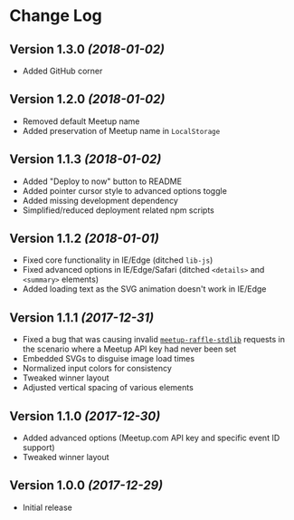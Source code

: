 # Change Log

## Version 1.3.0 _(2018-01-02)_

* Added GitHub corner

## Version 1.2.0 _(2018-01-02)_

* Removed default Meetup name
* Added preservation of Meetup name in `LocalStorage`

## Version 1.1.3 _(2018-01-02)_

* Added "Deploy to now" button to README
* Added pointer cursor style to advanced options toggle
* Added missing development dependency
* Simplified/reduced deployment related npm scripts

## Version 1.1.2 _(2018-01-01)_

* Fixed core functionality in IE/Edge (ditched `lib-js`)
* Fixed advanced options in IE/Edge/Safari (ditched `<details>` and `<summary>`
  elements)
* Added loading text as the SVG animation doesn't work in IE/Edge

## Version 1.1.1 _(2017-12-31)_

* Fixed a bug that was causing invalid
  [`meetup-raffle-stdlib`][meetup-raffle-stdlib] requests in the scenario where
  a Meetup API key had never been set
* Embedded SVGs to disguise image load times
* Normalized input colors for consistency
* Tweaked winner layout
* Adjusted vertical spacing of various elements

## Version 1.1.0 _(2017-12-30)_

* Added advanced options (Meetup.com API key and specific event ID support)
* Tweaked winner layout

## Version 1.0.0 _(2017-12-29)_

* Initial release

[meetup-raffle-stdlib]: https://github.com/wKovacs64/meetup-raffle-stdlib
